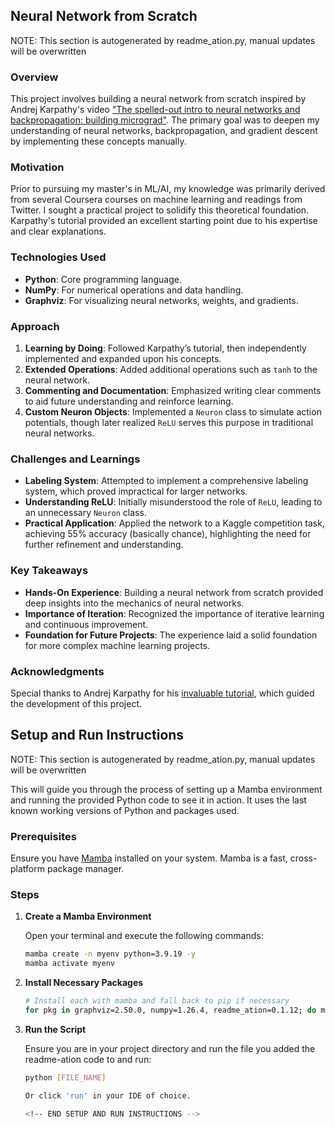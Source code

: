 


## Neural Network from Scratch
NOTE: This section is autogenerated by readme_ation.py, manual updates will be overwritten

### Overview
This project involves building a neural network from scratch inspired by Andrej Karpathy's video ["The spelled-out intro to neural networks and backpropagation: building micrograd"](https://www.youtube.com/watch?v=VMj-3S1tku0). The primary goal was to deepen my understanding of neural networks, backpropagation, and gradient descent by implementing these concepts manually.

### Motivation
Prior to pursuing my master's in ML/AI, my knowledge was primarily derived from several Coursera courses on machine learning and readings from Twitter. I sought a practical project to solidify this theoretical foundation. Karpathy's tutorial provided an excellent starting point due to his expertise and clear explanations.

### Technologies Used
- **Python**: Core programming language.
- **NumPy**: For numerical operations and data handling.
- **Graphviz**: For visualizing neural networks, weights, and gradients.

### Approach
1. **Learning by Doing**: Followed Karpathy’s tutorial, then independently implemented and expanded upon his concepts.
2. **Extended Operations**: Added additional operations such as `tanh` to the neural network.
3. **Commenting and Documentation**: Emphasized writing clear comments to aid future understanding and reinforce learning.
4. **Custom Neuron Objects**: Implemented a `Neuron` class to simulate action potentials, though later realized `ReLU` serves this purpose in traditional neural networks.

### Challenges and Learnings
- **Labeling System**: Attempted to implement a comprehensive labeling system, which proved impractical for larger networks.
- **Understanding ReLU**: Initially misunderstood the role of `ReLU`, leading to an unnecessary `Neuron` class.
- **Practical Application**: Applied the network to a Kaggle competition task, achieving 55% accuracy (basically chance), highlighting the need for further refinement and understanding.

### Key Takeaways
- **Hands-On Experience**: Building a neural network from scratch provided deep insights into the mechanics of neural networks.
- **Importance of Iteration**: Recognized the importance of iterative learning and continuous improvement.
- **Foundation for Future Projects**: The experience laid a solid foundation for more complex machine learning projects.

### Acknowledgments
Special thanks to Andrej Karpathy for his [invaluable tutorial](https://www.youtube.com/watch?v=VMj-3S1tku0), which guided the development of this project.

<!-- END OF PROJECT DETAILS -->




## Setup and Run Instructions
NOTE: This section is autogenerated by readme_ation.py, manual updates will be overwritten

This will guide you through the process of setting up a Mamba environment and running the provided Python code to see it in action. It uses the last known working versions of Python and packages used.

### Prerequisites

Ensure you have [Mamba](https://mamba.readthedocs.io/en/latest/installation.html) installed on your system. Mamba is a fast, cross-platform package manager.

### Steps

1. **Create a Mamba Environment**
   
   Open your terminal and execute the following commands:

   ```bash
   mamba create -n myenv python=3.9.19 -y
   mamba activate myenv

2. **Install Necessary Packages**

    ```bash
    # Install each with mamba and fall back to pip if necessary
    for pkg in graphviz=2.50.0, numpy=1.26.4, readme_ation=0.1.12; do mamba install $pkg -y || pip install $pkg; done

3. **Run the Script**

    Ensure you are in your project directory and run the file you added the readme-ation code to and run:

    ```bash
    python [FILE_NAME]

    Or click 'run' in your IDE of choice.

    <!-- END SETUP AND RUN INSTRUCTIONS -->

